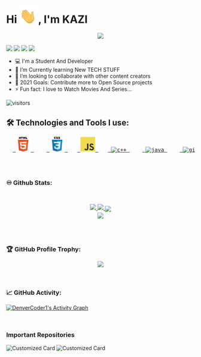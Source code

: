 <h1>Hi <img src="./wave.gif" width=50 >, I'm KAZI</h1>

<p align='center'>
    <img src="https://gidigi.com/cdn/love.gif">
</p>
<p > 
 <img src="https://badges.pufler.dev/visits/mk-knight2/mk-knight2"/>
 <img src="https://badges.pufler.dev/years/mk-knight2"/>
 <img src="https://badges.pufler.dev/repos/mk-knight2"/>
 <img src="https://badges.pufler.dev/commits/monthly/mk-knight2"/>
</p>

- 💻 I'm a Student And Developer
- 🌱 I’m Currently learning New TECH STUFF
- 👯 I’m looking to collaborate with other content creators
- 🥅 2021 Goals: Contribute more to Open Source projects 
- ⚡ Fun fact: I love to Watch Movies And Series...

![visitors](https://visitor-badge.laobi.icu/badge?page_id=mk-knight23)


[twitter]: https://twitter.com/mk_knight_23
[instagram]: https://instagram.com/kazi_musharraf_01
[linkedin]: https://linkedin.com/in/mk-knight-1373271b8


<h2 align="left">🛠 Technologies and Tools I use:</h2>
<pre align="left">
  <a href="https://www.w3.org/html/" target="_blank"> <img src="https://raw.githubusercontent.com/devicons/devicon/master/icons/html5/html5-original-wordmark.svg" alt="html5" width="40" height="40"/> </a>    <a href="https://www.w3schools.com/css/" target="_blank"> <img src="https://raw.githubusercontent.com/devicons/devicon/master/icons/css3/css3-original-wordmark.svg" alt="css3" width="40" height="40"/> </a>   <a href="https://developer.mozilla.org/en-US/docs/Web/JavaScript" target="_blank"> <img src="https://raw.githubusercontent.com/devicons/devicon/master/icons/javascript/javascript-original.svg" alt="javascript" width="40" height="40"/> </a>   <a href="https://www.cplusplus.com/" target="_blank"> <img src="https://xaviergreer.com/static/images/cplus.png" alt="c++" width="40" height="40"/> </a>    <a href="https://www.java.com/en/" target="_blank"> <img src="https://seeklogo.com/images/J/java-logo-7F8B35BAB3-seeklogo.com.png" alt="java" width="40" height="40"/> </a>    <a href="https://git-scm.com/" target="_blank"> <img src="https://www.vectorlogo.zone/logos/git-scm/git-scm-icon.svg" alt="git" width="40" height="40"/> </a>

</pre>


<br>

### ♾️  Github Stats:
<br>
<p align="center">
  <a href="https://github.com/mk-knight2"><span>
    <img height="48%" src="https://github-readme-stats.vercel.app/api?username=mk-knight2&count_private=true&show_icons=true&theme=radical&&include_all_commits=true"/>
    <img width="48%" src="https://github-readme-streak-stats.herokuapp.com/?user=mk-knight2&theme=radical" />
    <!--(<img height="180em" src="https://github-readme-stats-eight-theta.vercel.app/api/top-langs/?username=99anjali&hide=html,css,javascript,scss&layout=compact&langs_count=8&theme=radical"/>)-->
    <img align="center" src="https://github-profile-summary-cards.vercel.app/api/cards/profile-details?username=mk-knight2&theme=dracula" />
   <br />
   <img align="center" src="https://github-readme-stats.vercel.app/api/top-langs/?username=mk-knight2&hide=php&theme=dracula" /></span></a>

</p>

<br />  
<br />
  
### 🏆 GitHub Profile Trophy:
<p align="center">
<a href="https://github.com/ryo-ma/github-profile-trophy">
  <img width=800 src="https://github-profile-trophy.vercel.app/?username=mk-knight2&column=8&theme=onedark&no-frame=true&no-bg=true"/>
</a>
</p>

<br>

### 📈 GitHub Activity:

  <a href="https://github.com/mk-knight2/github-readme-activity-graph"><img alt="DenverCoder1's Activity Graph" src="https://activity-graph.herokuapp.com/graph?username=mk-knight2&bg_color=1F222E&color=F8D866&line=F85D7F&point=FFFFFF&hide_border=true" /></a> 


<br>

### Important Repositories
![Customized Card](https://github-readme-stats.vercel.app/api/pin?username=mk-knight2&repo=mk3&title_color=fff&icon_color=f9f9f9&text_color=9f9f9f&bg_color=151515)
![Customized Card](https://github-readme-stats.vercel.app/api/pin?username=mk-knight2&repo=clock&title_color=fff&icon_color=f9f9f9&text_color=9f9f9f&bg_color=151515)


